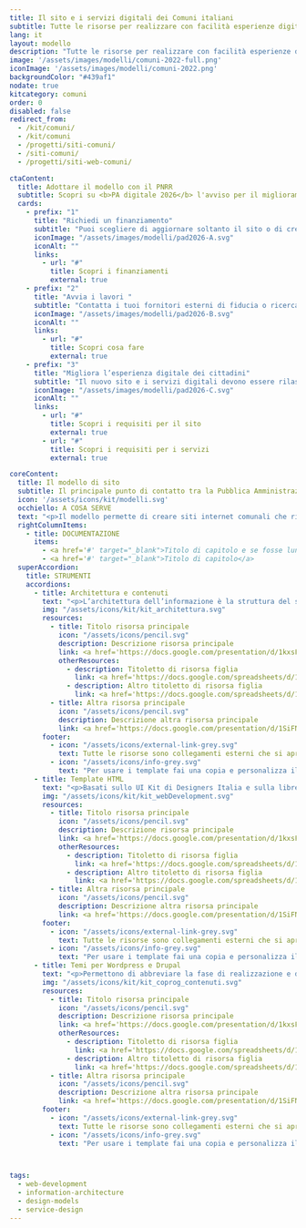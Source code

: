 ```yaml
---
title: Il sito e i servizi digitali dei Comuni italiani
subtitle: Tutte le risorse per realizzare con facilità esperienze digitali semplici e moderne per i cittadini
lang: it
layout: modello
description: "Tutte le risorse per realizzare con facilità esperienze digitali semplici e moderne per i cittadini"
image: '/assets/images/modelli/comuni-2022-full.png'
iconImage: '/assets/images/modelli/comuni-2022.png'
backgroundColor: "#439af1"
nodate: true
kitcategory: comuni
order: 0
disabled: false
redirect_from:
  - /kit/comuni/
  - /kit/comuni
  - /progetti/siti-comuni/
  - /siti-comuni/
  - /progetti/siti-web-comuni/

ctaContent:
  title: Adottare il modello con il PNRR
  subtitle: Scopri su <b>PA digitale 2026</b> l'avviso per il miglioramento dell'esperienza del cittadino
  cards:
    - prefix: "1"
      title: "Richiedi un finanziamento"
      subtitle: "Puoi scegliere di aggiornare soltanto il sito o di creare anche una serie di servizi digitali. Il processo di candidatura, semplice e veloce, è interamente online sulla piattaforma PA digitale 2026."
      iconImage: "/assets/images/modelli/pad2026-A.svg"
      iconAlt: ""
      links:
        - url: "#"
          title: Scopri i finanziamenti
          external: true
    - prefix: "2"
      title: "Avvia i lavori "
      subtitle: "Contatta i tuoi fornitori esterni di fiducia o ricercane di nuovi tramite il portale MePA. Le attività devono iniziare entro 6 mesi dalla pubblicazione del decreto di finanziamento."
      iconImage: "/assets/images/modelli/pad2026-B.svg"
      iconAlt: ""
      links:
        - url: "#"
          title: Scopri cosa fare
          external: true
    - prefix: "3"
      title: "Migliora l’esperienza digitale dei cittadini"
      subtitle: "Il nuovo sito e i servizi digitali devono essere rilasciati entro 9 mesi dall’avvio dei lavori e rispettare i requisiti tecnici minimi per l’accesso ai fondi."
      iconImage: "/assets/images/modelli/pad2026-C.svg"
      iconAlt: ""
      links:
        - url: "#"
          title: Scopri i requisiti per il sito
          external: true
        - url: "#"
          title: Scopri i requisiti per i servizi
          external: true

coreContent:
  title: Il modello di sito
  subtitle: Il principale punto di contatto tra la Pubblica Amministrazione e i cittadini
  icon: '/assets/icons/kit/modelli.svg'
  occhiello: A COSA SERVE
  text: "<p>Il modello permette di creare siti internet comunali che rispondono ai bisogni degli utenti, chiari, semplici da usare e navigare. Lo scopo del modello è fornire ai cittadini un chiaro punto di riferimento per trovare con facilità le informazioni di cui hanno bisogno. L’adozione del modello di sito permette di aderire più facilmente alle migliori pratiche, fornendo allo stesso tempo ai cittadini un’esperienza coerente tra le varie amministrazioni.</p>"
  rightColumnItems:
    - title: DOCUMENTAZIONE
      items:
        - <a href='#' target="_blank">Titolo di capitolo e se fosse lungo</a>
        - <a href='#' target="_blank">Titolo di capitolo</a>
  superAccordion:
    title: STRUMENTI
    accordions:
      - title: Architettura e contenuti
        text: "<p>L’architettura dell’informazione è la struttura del sito di un Comune. È usata dai developers per la realizzazione delle strutture di front-end backend, e dai designers per l’organizzazione dei contenuti sulle pagine del sito.</p>"
        img: "/assets/icons/kit/kit_architettura.svg"
        resources:
          - title: Titolo risorsa principale
            icon: "/assets/icons/pencil.svg"
            description: Descrizione risorsa principale
            link: <a href='https://docs.google.com/presentation/d/1kxsFXSesX2kCOR1L3SbPfYqFInFhf_A7RW3_2xZ943o/edit?usp=sharing' aria-label="Vai alla risorsa (link esterno)" target="_blank">Vai alla risorsa</a>
            otherResources:
              - description: Titoletto di risorsa figlia
                link: <a href='https://docs.google.com/spreadsheets/d/1AZE8G7QDRThxfxRZUqVgX0qjPYhJkPuSVQjVqx_Bf2U/edit#gid=668088991' target="_blank" aria-label="Vai all'esempio (link esterno)">Vai all'esempio</a>
              - description: Altro titoletto di risorsa figlia
                link: <a href='https://docs.google.com/spreadsheets/d/1AZE8G7QDRThxfxRZUqVgX0qjPYhJkPuSVQjVqx_Bf2U/edit#gid=668088991' target="_blank" aria-label="Vai all'esempio (link esterno)">Vai all'esempio</a>
          - title: Altra risorsa principale
            icon: "/assets/icons/pencil.svg"
            description: Descrizione altra risorsa principale
            link: <a href='https://docs.google.com/presentation/d/1SiFNAvLJPPO86DgvkPB1I8W7gWHmBnE5CNJTM9JSSEM/edit?usp=sharing' aria-label="Vai alla risorsa (link esterno)" target="_blank">Vai alla risorsa</a>
        footer:
          - icon: "/assets/icons/external-link-grey.svg"
            text: Tutte le risorse sono collegamenti esterni che si aprono in una nuova finestra.
          - icon: "/assets/icons/info-grey.svg"
            text: "Per usare i template fai una copia e personalizza il file: trovi le istruzioni nella prima pagina della risorsa."
      - title: Template HTML
        text: "<p>Basati sullo UI Kit di Designers Italia e sulla libreria Bootstrap Italia, i template HTML servono ai developers per la creazione del frontend del sito, ma possono essere utili anche ai designer come esempi di pagine e contenuti.</p>"
        img: "/assets/icons/kit/kit_webDevelopment.svg"
        resources:
          - title: Titolo risorsa principale
            icon: "/assets/icons/pencil.svg"
            description: Descrizione risorsa principale
            link: <a href='https://docs.google.com/presentation/d/1kxsFXSesX2kCOR1L3SbPfYqFInFhf_A7RW3_2xZ943o/edit?usp=sharing' aria-label="Vai alla risorsa (link esterno)" target="_blank">Vai alla risorsa</a>
            otherResources:
              - description: Titoletto di risorsa figlia
                link: <a href='https://docs.google.com/spreadsheets/d/1AZE8G7QDRThxfxRZUqVgX0qjPYhJkPuSVQjVqx_Bf2U/edit#gid=668088991' target="_blank" aria-label="Vai all'esempio (link esterno)">Vai all'esempio</a>
              - description: Altro titoletto di risorsa figlia
                link: <a href='https://docs.google.com/spreadsheets/d/1AZE8G7QDRThxfxRZUqVgX0qjPYhJkPuSVQjVqx_Bf2U/edit#gid=668088991' target="_blank" aria-label="Vai all'esempio (link esterno)">Vai all'esempio</a>
          - title: Altra risorsa principale
            icon: "/assets/icons/pencil.svg"
            description: Descrizione altra risorsa principale
            link: <a href='https://docs.google.com/presentation/d/1SiFNAvLJPPO86DgvkPB1I8W7gWHmBnE5CNJTM9JSSEM/edit?usp=sharing' aria-label="Vai alla risorsa (link esterno)" target="_blank">Vai alla risorsa</a>
        footer:
          - icon: "/assets/icons/external-link-grey.svg"
            text: Tutte le risorse sono collegamenti esterni che si aprono in una nuova finestra.
          - icon: "/assets/icons/info-grey.svg"
            text: "Per usare i template fai una copia e personalizza il file: trovi le istruzioni nella prima pagina della risorsa."
      - title: Temi per Wordpress e Drupal
        text: "<p>Permettono di abbreviare la fase di realizzazione e di implementare direttamente l’architettura dell'informazione e il codice html sulle più comuni piattaforme di gestione contenuti.</p>"
        img: "/assets/icons/kit/kit_coprog_contenuti.svg"
        resources:
          - title: Titolo risorsa principale
            icon: "/assets/icons/pencil.svg"
            description: Descrizione risorsa principale
            link: <a href='https://docs.google.com/presentation/d/1kxsFXSesX2kCOR1L3SbPfYqFInFhf_A7RW3_2xZ943o/edit?usp=sharing' aria-label="Vai alla risorsa (link esterno)" target="_blank">Vai alla risorsa</a>
            otherResources:
              - description: Titoletto di risorsa figlia
                link: <a href='https://docs.google.com/spreadsheets/d/1AZE8G7QDRThxfxRZUqVgX0qjPYhJkPuSVQjVqx_Bf2U/edit#gid=668088991' target="_blank" aria-label="Vai all'esempio (link esterno)">Vai all'esempio</a>
              - description: Altro titoletto di risorsa figlia
                link: <a href='https://docs.google.com/spreadsheets/d/1AZE8G7QDRThxfxRZUqVgX0qjPYhJkPuSVQjVqx_Bf2U/edit#gid=668088991' target="_blank" aria-label="Vai all'esempio (link esterno)">Vai all'esempio</a>
          - title: Altra risorsa principale
            icon: "/assets/icons/pencil.svg"
            description: Descrizione altra risorsa principale
            link: <a href='https://docs.google.com/presentation/d/1SiFNAvLJPPO86DgvkPB1I8W7gWHmBnE5CNJTM9JSSEM/edit?usp=sharing' aria-label="Vai alla risorsa (link esterno)" target="_blank">Vai alla risorsa</a>
        footer:
          - icon: "/assets/icons/external-link-grey.svg"
            text: Tutte le risorse sono collegamenti esterni che si aprono in una nuova finestra.
          - icon: "/assets/icons/info-grey.svg"
            text: "Per usare i template fai una copia e personalizza il file: trovi le istruzioni nella prima pagina della risorsa."



tags:
  - web-development
  - information-architecture
  - design-models
  - service-design
---
```

